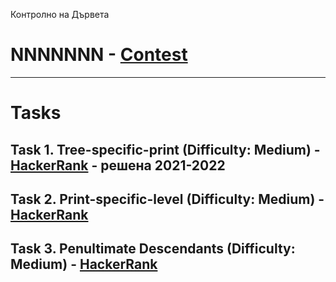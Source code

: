 Контролно на Дървета
# NNNNNNN - [Contest](<https://www.hackerrank.com/contests/sda-2019-2020-test3/challenges>)

---

# Tasks

## Task 1. Tree-specific-print (Difficulty: Medium) - [HackerRank](<https://www.hackerrank.com/contests/sda-2019-2020-test3/challenges/tree-specific-print>) - решена 2021-2022

## Task 2. Print-specific-level (Difficulty: Medium) - [HackerRank](<https://www.hackerrank.com/contests/sda-2019-2020-test3/challenges/print-specific-level>)

## Task 3. Penultimate Descendаnts (Difficulty: Medium) - [HackerRank](<https://www.hackerrank.com/contests/sda-2019-2020-test3/challenges/penultimate-descendants>)
